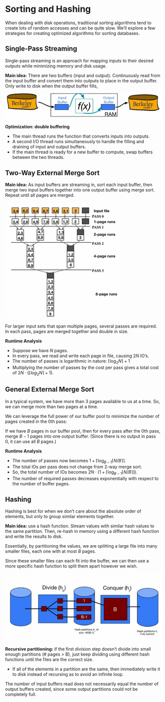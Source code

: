 # Sorting and Hashing

When dealing with disk operations, traditional sorting algorithms tend to create lots of random accesses and can be quite slow. We’ll explore a few strategies for creating optimized algorithms for sorting databases.

## Single-Pass Streaming

Single-pass streaming is an approach for mapping inputs to their desired outputs while minimizing memory and disk usage.

**Main idea:** There are two buffers (input and output). Continuously read from the input buffer and convert them into outputs to place in the output buffer. Only write to disk when the output buffer fills,

![Untitled](Sorting%20and%20Hashing/Untitled.png)

**Optimization: double buffering**

- The main thread runs the function that converts inputs into outputs.
- A second I/O thread runs simultaneously to handle the filling and draining of input and output buffers.
- If the main thread is ready for a new buffer to compute, swap buffers between the two threads.

## Two-Way External Merge Sort

**Main idea:** As input buffers are streaming in, sort each input buffer, then merge two input buffers together into one output buffer using merge sort. Repeat until all pages are merged.

![Untitled](Sorting%20and%20Hashing/Untitled%201.png)

For larger input sets that span multiple pages, several passes are required. In each pass, pages are merged together and double in size.

**Runtime Analysis**

- Suppose we have $N$ pages.
- In every pass, we read and write each page in file, causing $2N$ IO’s.
- The number of passes is logarithmic in nature: $\lceil \log_2 N \rceil + 1$
- Multiplying the number of passes by the cost per pass gives a total cost of $2N \cdot (\lceil log_2 N \rceil + 1)$.

## General External Merge Sort

In a typical system, we have more than 3 pages available to us at a time. So, we can merge more than two pages at a time.

We can leverage the full power of our buffer pool to minimize the number of pages created in the 0th pass:

If we have $B$ pages in our buffer pool, then for every pass after the 0th pass, merge $B-1$ pages into one output buffer. (Since there is no output in pass 0, it can use all $B$ pages.)

**Runtime Analysis**

- The number of passes now becomes $1 + \lceil \log_{B-1} \lceil N / B \rceil \rceil$.
- The total IOs per pass does not change from 2-way merge sort.
- So, the total number of IOs becomes  $2N \cdot (1 + \lceil \log_{B-1} \lceil N / B \rceil \rceil)$.
- The number of required passes decreases exponentially with respect to the number of buffer pages.

## Hashing

Hashing is best for when we don’t care about the absolute order of elements, but only to group similar elements together. 

**Main idea:** use a hash function. Stream values with similar hash values to the same partition. Then, re-hash in memory using a different hash function and write the results to disk.

Essentially, by partitioning the values, we are splitting a large file into many smaller files, each one with at most $B$ pages.

Since these smaller files can each fit into the buffer, we can then use a more specific hash function to split them apart however we wish.

![Untitled](Sorting%20and%20Hashing/Untitled%202.png)

**Recursive partitioning:** if the first division step doesn’t divide into small enough partitions (# pages > B), just keep dividing using different hash functions until the files are the correct size.

- If all of the elements in a partition are the same, then immediately write it to disk instead of recursing as to avoid an infinite loop.

The number of input buffers read does not necessarily equal the number of output buffers created, since some output partitions could not be completely full.